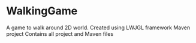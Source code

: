 # WalkingGame
A game to walk around 2D world. 
Created using LWJGL framework
Maven project
Contains all project and Maven files
